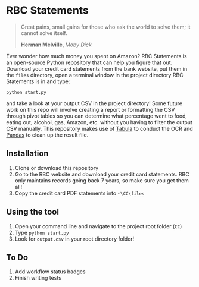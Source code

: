 # RBC Statements

> Great pains, small gains for those who ask the world to solve them; it cannot solve itself.  
>
> **Herman Melville**, *Moby Dick*

Ever wonder how much money you spent on Amazon? RBC Statements is an open-source Python repository that can help you figure that out. Download your credit card statements from the bank website, put them in the `files` directory, open a terminal window in the project directory RBC Statements is in and type:

```
python start.py
```

and take a look at your output CSV in the project directory! Some future work on this repo will involve creating a report or formatting the CSV through pivot tables so you can determine what percentage went to food, eating out, alcohol, gas, Amazon, etc. without you having to filter the output CSV manually. This repository makes use of [Tabula](https://pypi.org/project/tabula-py/) to conduct the OCR and [Pandas](https://pypi.org/project/pandas/) to clean up the result file.

## Installation
1. Clone or download this repository
2. Go to the RBC website and download your credit card statements. RBC only maintains records going back 7 years, so make sure you get them all!
3. Copy the credit card PDF statements into `~\CC\files` 
## Using the tool
1. Open your command line and navigate to the project root folder (`CC`)
2. Type `python start.py`
3. Look for `output.csv` in your root directory folder!
## To Do
1. Add workflow status badges
2. Finish writing tests
